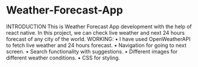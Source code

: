 # Weather-Forecast-App
INTRODUCTION
This is Weather Forecast App development with the help of react native. In this project, we can check live weather and next 24 hours forecast of any city of the world.
WORKING:
•	I have used OpenWeatherAPI to fetch live weather and 24 hours forecast.
•	Navigation for going to next screen.
•	Search functionality with suggestions.
•	Different images for different weather conditions.
•	CSS for styling.
